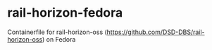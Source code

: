 # rail-horizon-fedora
Containerfile for rail-horizon-oss (https://github.com/DSD-DBS/rail-horizon-oss) on Fedora

